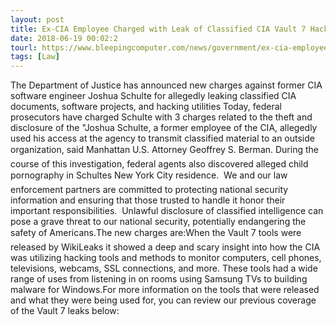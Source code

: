 ```yaml
---
layout: post
title: Ex-CIA Employee Charged with Leak of Classified CIA Vault 7 Hacking Tools
date: 2018-06-19 00:02:2
tourl: https://www.bleepingcomputer.com/news/government/ex-cia-employee-charged-with-leak-of-classified-cia-vault-7-hacking-tools/
tags: [Law]
---
```

The Department of Justice has announced new charges against former CIA software engineer Joshua Schulte for allegedly leaking classified CIA documents, software projects, and hacking utilities Today, federal prosecutors have charged Schulte with 3 charges related to the theft and disclosure of the "Joshua Schulte, a former employee of the CIA, allegedly used his access at the agency to transmit classified material to an outside organization, said Manhattan U.S. Attorney Geoffrey S. Berman. During the course of this investigation, federal agents also discovered alleged child pornography in Schultes New York City residence.  We and our law enforcement partners are committed to protecting national security information and ensuring that those trusted to handle it honor their important responsibilities.  Unlawful disclosure of classified intelligence can pose a grave threat to our national security, potentially endangering the safety of Americans.The new charges are:When the Vault 7 tools were released by WikiLeaks it showed a deep and scary insight into how the CIA was utilizing hacking tools and methods to monitor computers, cell phones, televisions, webcams, SSL connections, and more. These tools had a wide range of uses from listening in on rooms using Samsung TVs to building malware for Windows.For more information on the tools that were released and what they were being used for, you can review our previous coverage of the Vault 7 leaks below: